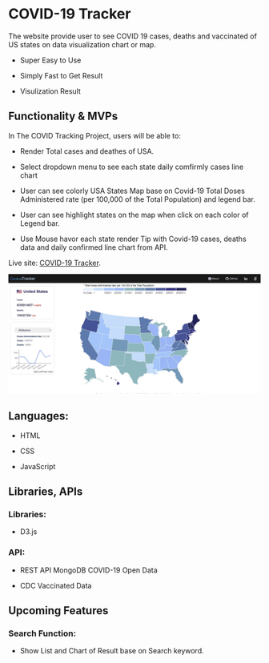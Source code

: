 # COVID-19 Tracker

The website provide user to see COVID 19 cases, deaths and vaccinated of US states on data visualization chart or map.

- Super Easy to Use

- Simply Fast to Get Result

- Visulization Result

## Functionality & MVPs

In The COVID Tracking Project, users will be able to:

- Render Total cases and deathes of USA.

- Select dropdown menu to see each state daily comfirmly cases line chart

- User can see colorly USA States Map base on Covid-19 Total Doses Administered rate (per 100,000 of the Total Population) and legend bar.

- User can see highlight states on the map when click on each color of Legend bar.

- Use Mouse havor each state render Tip with Covid-19 cases, deaths data and daily confirmed line chart from API.

Live site: [COVID-19 Tracker](https://janiceshih.github.io/the-covid-19-tracker/).

![splash page demo](https://github.com/JaniceShih/the-covid-19-tracker/blob/main/src/images/the_covid19_tracker.JPG)

## Languages:

- HTML

- CSS

- JavaScript

## Libraries, APIs

### Libraries:

- D3.js

### API:

- REST API MongoDB COVID-19 Open Data

- CDC Vaccinated Data

## Upcoming Features

### Search Function:

- Show List and Chart of Result base on Search keyword.
